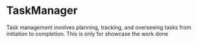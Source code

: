 # TaskManager
Task management involves planning, tracking, and overseeing tasks from initiation to completion. This is only for showcase the work done
